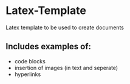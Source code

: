 # Latex-Template
Latex template to be used to create documents

## Includes examples of:
- code blocks
- insertion of images (in text and seperate)
- hyperlinks

